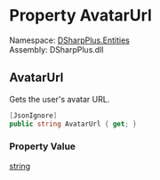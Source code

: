 # Property AvatarUrl

Namespace: [DSharpPlus.Entities](DSharpPlus.Entities.md)  
Assembly: DSharpPlus.dll

## <a id="DSharpPlus_Entities_DiscordUser_AvatarUrl"></a>AvatarUrl

Gets the user's avatar URL.

```csharp
[JsonIgnore]
public string AvatarUrl { get; }
```

### Property Value

[string](https://learn.microsoft.com/dotnet/api/system.string)

